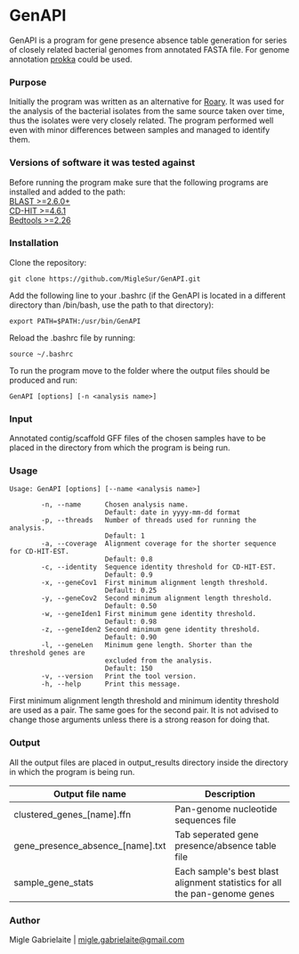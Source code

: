 # GenAPI

GenAPI is a program for gene presence absence table generation for series of closely related bacterial genomes from annotated FASTA file. For genome annotation [prokka](https://github.com/tseemann/prokka) could be used.

### Purpose

Initially the program was written as an alternative for [Roary](http://sanger-pathogens.github.io/Roary/). It was used for the analysis of the bacterial isolates from the same source taken over time, thus the isolates were very closely related. The program performed well even with minor differences between samples and managed to identify them. 

### Versions of software it was tested against

Before running the program make sure that the following programs are installed and added to the path: <br/>
[BLAST >=2.6.0+](https://blast.ncbi.nlm.nih.gov/Blast.cgi?CMD=Web&PAGE_TYPE=BlastDocs&DOC_TYPE=Download) <br/>
[CD-HIT >=4.6.1](http://weizhongli-lab.org/cd-hit/) <br/>
[Bedtools >=2.26](http://bedtools.readthedocs.io/en/latest/) <br/>

### Installation

Clone the repository:
```shell
git clone https://github.com/MigleSur/GenAPI.git
```

Add the following line to your .bashrc (if the GenAPI is located in a different directory than /bin/bash, use the path to that directory):
```shell
export PATH=$PATH:/usr/bin/GenAPI
```

Reload the .bashrc file by running:
```shell
source ~/.bashrc
```

To run the program move to the folder where the output files should be produced and run:
```
GenAPI [options] [-n <analysis name>]
```

### Input

Annotated contig/scaffold GFF files of the chosen samples have to be placed in the directory from which the program is being run. 

### Usage

```
Usage: GenAPI [options] [--name <analysis name>]

        -n, --name      Chosen analysis name.
                        Default: date in yyyy-mm-dd format
        -p, --threads   Number of threads used for running the analysis.
                        Default: 1
        -a, --coverage  Alignment coverage for the shorter sequence for CD-HIT-EST.
                        Default: 0.8
        -c, --identity  Sequence identity threshold for CD-HIT-EST.
                        Default: 0.9
        -x, --geneCov1  First minimum alignment length threshold.
                        Default: 0.25
        -y, --geneCov2  Second minimum alignment length threshold.
                        Default: 0.50
        -w, --geneIden1 First minimum gene identity threshold.
                        Default: 0.98
        -z, --geneIden2 Second minimum gene identity threshold.
                        Default: 0.90
        -l, --geneLen   Minimum gene length. Shorter than the threshold genes are
                        excluded from the analysis.
                        Default: 150
        -v, --version   Print the tool version.
        -h, --help      Print this message.
```
First minimum alignment length threshold and minimum identity threshold are used as a pair. The same goes for the second pair. It is not advised to change those arguments unless there is a strong reason for doing that.

### Output

All the output files are placed in output_results directory inside the directory in which the program is being run. <br/>

Output file name | Description
------------ | -------------
clustered_genes_[name].ffn | Pan-genome nucleotide sequences file
gene_presence_absence_[name].txt | Tab seperated gene presence/absence table file
sample_gene_stats | Each sample's best blast alignment statistics for all the pan-genome genes

### Author

Migle Gabrielaite | migle.gabrielaite@gmail.com

